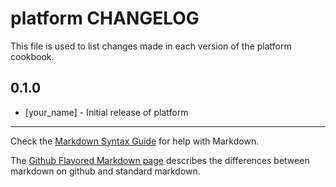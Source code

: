 platform CHANGELOG
==================

This file is used to list changes made in each version of the platform cookbook.

0.1.0
-----
- [your_name] - Initial release of platform

- - -
Check the [Markdown Syntax Guide](http://daringfireball.net/projects/markdown/syntax) for help with Markdown.

The [Github Flavored Markdown page](http://github.github.com/github-flavored-markdown/) describes the differences between markdown on github and standard markdown.
